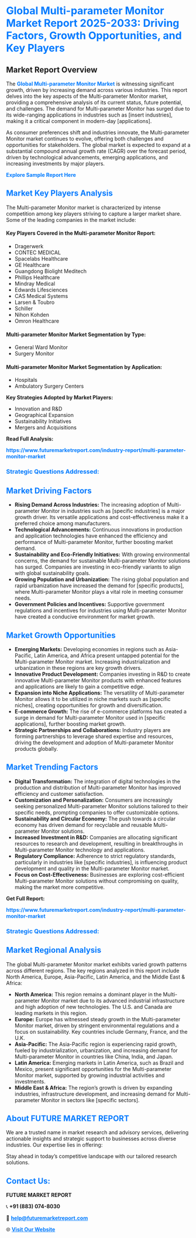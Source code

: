 <h1 style="color: #007BFF;">Global Multi-parameter Monitor Market Report 2025-2033: Driving Factors, Growth Opportunities, and Key Players</h1>

<section id="overview">
<h2>Market Report Overview</h2>
<p>The <a href="https://www.futuremarketreport.com/industry-report/multi-parameter-monitor-market" style="color: #007BFF; text-decoration: none;"><strong>Global Multi-parameter Monitor Market</strong></a> is witnessing significant growth, driven by increasing demand across various industries. This report delves into the key aspects of the Multi-parameter Monitor market, providing a comprehensive analysis of its current status, future potential, and challenges. The demand for Multi-parameter Monitor has surged due to its wide-ranging applications in industries such as [insert industries], making it a critical component in modern-day [applications].</p>
<p>As consumer preferences shift and industries innovate, the Multi-parameter Monitor market continues to evolve, offering both challenges and opportunities for stakeholders. The global market is expected to expand at a substantial compound annual growth rate (CAGR) over the forecast period, driven by technological advancements, emerging applications, and increasing investments by major players.</p>
</section>

<section id="overview">
<p><a href="https://www.futuremarketreport.com/request-sample/reportId=64708" style="color: #007BFF; text-decoration: none;"><strong>Explore Sample Report Here</strong></a></p>
</section>

<section id="key-players">
<h2 style="color: #007BFF;">Market Key Players Analysis</h2>
<p>The Multi-parameter Monitor market is characterized by intense competition among key players striving to capture a larger market share. Some of the leading companies in the market include:</p>
<h4>Key Players Covered in the Multi-parameter Monitor Report:</h4>
<ul><li>Dragerwerk</li><li>CONTEC MEDICAL</li><li>Spacelabs Healthcare</li><li>GE Healthcare</li><li>Guangdong Biolight Meditech</li><li>Phillips Healthcare</li><li>Mindray Medical</li><li>Edwards Lifesciences</li><li>CAS Medical Systems</li><li>Larsen &amp; Toubro</li><li>Schiller</li><li>Nihon Kohden</li><li>Omron Healthcare</li></ul>
<h4>Multi-parameter Monitor Market Segmentation by Type:</h4>
<ul><li>General Ward Monitor</li><li>Surgery Monitor</li></ul>

<h4>Multi-parameter Monitor Market Segmentation by Application:</h4>
<ul><li>Hospitals</li><li>Ambulatory Surgery Centers</li></ul>
<p><strong>Key Strategies Adopted by Market Players:</strong></p>
<ul>
<li>Innovation and R&D</li>
<li>Geographical Expansion</li>
<li>Sustainability Initiatives</li>
<li>Mergers and Acquisitions</li>
</ul>
</section>

<section>
<p><strong>Read Full Analysis: </strong></p><a href="https://www.futuremarketreport.com/industry-report/multi-parameter-monitor-market" style="color: #007BFF; text-decoration: none;"><strong>https://www.futuremarketreport.com/industry-report/multi-parameter-monitor-market</strong></a>
<h3 style="color: #007BFF;">Strategic Questions Addressed:</h3>
</section>

<section id="driving-factors">
<h2 style="color: #007BFF;">Market Driving Factors</h2>
<ul>
<li><strong>Rising Demand Across Industries:</strong> The increasing adoption of Multi-parameter Monitor in industries such as [specific industries] is a major growth driver. Its versatile applications and cost-effectiveness make it a preferred choice among manufacturers.</li>
<li><strong>Technological Advancements:</strong> Continuous innovations in production and application technologies have enhanced the efficiency and performance of Multi-parameter Monitor, further boosting market demand.</li>
<li><strong>Sustainability and Eco-Friendly Initiatives:</strong> With growing environmental concerns, the demand for sustainable Multi-parameter Monitor solutions has surged. Companies are investing in eco-friendly variants to align with global sustainability goals.</li>
<li><strong>Growing Population and Urbanization:</strong> The rising global population and rapid urbanization have increased the demand for [specific products], where Multi-parameter Monitor plays a vital role in meeting consumer needs.</li>
<li><strong>Government Policies and Incentives:</strong> Supportive government regulations and incentives for industries using Multi-parameter Monitor have created a conducive environment for market growth.</li>
</ul>
</section>

<section id="growth-opportunities">
<h2 style="color: #007BFF;">Market Growth Opportunities</h2>
<ul>
<li><strong>Emerging Markets:</strong> Developing economies in regions such as Asia-Pacific, Latin America, and Africa present untapped potential for the Multi-parameter Monitor market. Increasing industrialization and urbanization in these regions are key growth drivers.</li>
<li><strong>Innovative Product Development:</strong> Companies investing in R&D to create innovative Multi-parameter Monitor products with enhanced features and applications are likely to gain a competitive edge.</li>
<li><strong>Expansion into Niche Applications:</strong> The versatility of Multi-parameter Monitor allows it to be utilized in niche markets such as [specific niches], creating opportunities for growth and diversification.</li>
<li><strong>E-commerce Growth:</strong> The rise of e-commerce platforms has created a surge in demand for Multi-parameter Monitor used in [specific applications], further boosting market growth.</li>
<li><strong>Strategic Partnerships and Collaborations:</strong> Industry players are forming partnerships to leverage shared expertise and resources, driving the development and adoption of Multi-parameter Monitor products globally.</li>
</ul>
</section>

<section id="trending-factors">
<h2 style="color: #007BFF;">Market Trending Factors</h2>
<ul>
<li><strong>Digital Transformation:</strong> The integration of digital technologies in the production and distribution of Multi-parameter Monitor has improved efficiency and customer satisfaction.</li>
<li><strong>Customization and Personalization:</strong> Consumers are increasingly seeking personalized Multi-parameter Monitor solutions tailored to their specific needs, prompting companies to offer customizable options.</li>
<li><strong>Sustainability and Circular Economy:</strong> The push towards a circular economy has driven demand for recyclable and reusable Multi-parameter Monitor solutions.</li>
<li><strong>Increased Investment in R&D:</strong> Companies are allocating significant resources to research and development, resulting in breakthroughs in Multi-parameter Monitor technology and applications.</li>
<li><strong>Regulatory Compliance:</strong> Adherence to strict regulatory standards, particularly in industries like [specific industries], is influencing product development and quality in the Multi-parameter Monitor market.</li>
<li><strong>Focus on Cost-Effectiveness:</strong> Businesses are exploring cost-efficient Multi-parameter Monitor solutions without compromising on quality, making the market more competitive.</li>
</ul>
</section>

<section>
<p><strong>Get Full Report: </strong></p><a href="https://www.futuremarketreport.com/industry-report/multi-parameter-monitor-market" style="color: #007BFF; text-decoration: none;"><strong>https://www.futuremarketreport.com/industry-report/multi-parameter-monitor-market</strong></a>
<h3 style="color: #007BFF;">Strategic Questions Addressed:</h3>
</section>


<section id="regional-analysis">
<h2 style="color: #007BFF;">Market Regional Analysis</h2>
<p>The global Multi-parameter Monitor market exhibits varied growth patterns across different regions. The key regions analyzed in this report include North America, Europe, Asia-Pacific, Latin America, and the Middle East & Africa:</p>
<ul>
<li><strong>North America:</strong> This region remains a dominant player in the Multi-parameter Monitor market due to its advanced industrial infrastructure and high adoption of new technologies. The U.S. and Canada are leading markets in this region.</li>
<li><strong>Europe:</strong> Europe has witnessed steady growth in the Multi-parameter Monitor market, driven by stringent environmental regulations and a focus on sustainability. Key countries include Germany, France, and the U.K.</li>
<li><strong>Asia-Pacific:</strong> The Asia-Pacific region is experiencing rapid growth, fueled by industrialization, urbanization, and increasing demand for Multi-parameter Monitor in countries like China, India, and Japan.</li>
<li><strong>Latin America:</strong> Emerging markets in Latin America, such as Brazil and Mexico, present significant opportunities for the Multi-parameter Monitor market, supported by growing industrial activities and investments.</li>
<li><strong>Middle East & Africa:</strong> The region’s growth is driven by expanding industries, infrastructure development, and increasing demand for Multi-parameter Monitor in sectors like [specific sectors].</li>
</ul>
</section>

<footer>
<h2 style="color: #007BFF;">About FUTURE MARKET REPORT</h2>
<p>We are a trusted name in market research and advisory services, delivering actionable insights and strategic support to businesses across diverse industries. Our expertise lies in offering:</p>

<p>Stay ahead in today’s competitive landscape with our tailored research solutions.</p>

<h2 style="color: #007BFF;">Contact Us:</h2>
<p><strong>FUTURE MARKET REPORT</strong></p>
<p>📞 <strong>+91 (883) 074-8030</strong></p>
<p>📧 <strong><a href="mailto:help@futuremarketreport.com" style="color: #007BFF;">help@futuremarketreport.com</a></strong></p>
<p>🌐 <strong><a href="https://www.futuremarketreport.com/" style="color: #007BFF;">Visit Our Website</a></strong></p>
</footer>